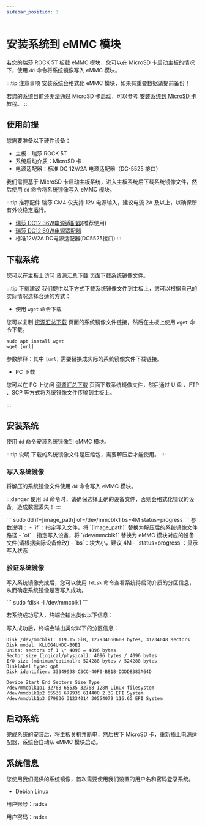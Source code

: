```yaml
---
sidebar_position: 3
---
```


# 安装系统到 eMMC 模块

若您的瑞莎 ROCK 5T 板载 eMMC 模块，您可以在 MicroSD 卡启动主板的情况下，使用 `dd` 命令将系统镜像写入 eMMC 模块。

:::tip 注意事项
安装系统会格式化 eMMC 模块，如果有重要数据请提前备份！

若您的系统目前还无法通过 MicroSD 卡启动，可以参考 [安装系统到 MicroSD 卡](./boot_from_sd_card.md) 教程。
:::

## 使用前提

您需要准备以下硬件设备：

- 主板：瑞莎 ROCK 5T
- 系统启动介质：MicroSD 卡
- 电源适配器：标准 DC 12V/2A 电源适配器（DC-5525 接口）

我们需要基于 MicroSD 卡启动主板系统，进入主板系统后下载系统镜像文件，然后使用 `dd` 命令将系统镜像写入 eMMC 模块。

:::tip 推荐配件
瑞莎 CM4 仅支持 12V 电源输入，建议电流 2A 及以上，以确保所有外设稳定运行。

- [瑞莎 DC12 36W电源适配器](https://radxa.com/products/accessories/power-dc12-36w)(推荐使用)
- [瑞莎 DC12 60W电源适配器](https://radxa.com/products/accessories/power-dc12-60w)
- 标准12V/2A DC电源适配器(DC5525接口)
  :::

## 下载系统

您可以在主板上访问 [资源汇总下载](../../download) 页面下载系统镜像文件。

:::tip 下载建议
我们提供以下方式下载系统镜像文件到主板上，您可以根据自己的实际情况选择合适的方式：

- 使用 `wget` 命令下载

您可以复制 [资源汇总下载](../../download) 页面的系统镜像文件链接，然后在主板上使用 `wget` 命令下载。

```
sudo apt install wget
wget [url]
```

参数解释：其中 `[url]` 需要替换成实际的系统镜像文件下载链接。

- PC 下载

您可以在 PC 上访问 [资源汇总下载](../../download) 页面下载系统镜像文件，然后通过 U 盘 、FTP 、SCP 等方式将系统镜像文件传输到主板上。

:::

## 安装系统

使用 `dd` 命令安装系统镜像到 eMMC 模块。

:::tip 说明
下载的系统镜像文件是压缩包，需要解压后才能使用。
:::

### 写入系统镜像

将解压的系统镜像文件使用 `dd` 命令写入 eMMC 模块。

:::danger
使用 `dd` 命令时，请确保选择正确的设备文件，否则会格式化错误的设备，造成数据丢失！
:::

<NewCodeBlock tip="radxa@device$" type="device">
```
sudo dd if=[image_path] of=/dev/mmcblk1 bs=4M status=progress
```
</NewCodeBlock>
参数说明：
- `if`：指定写入文件，将 `[image_path]` 替换为解压后的系统镜像文件路径
- `of`：指定写入设备，将 `/dev/mmcblk1` 替换为 eMMC 模块对应的设备文件(请根据实际设备修改)
- `bs`：块大小，建议 4M
- `status=progress`：显示写入状态

### 验证系统镜像

写入系统镜像完成后，您可以使用 `fdisk` 命令查看系统待启动介质的分区信息，从而确定系统镜像是否写入成功。

<NewCodeBlock tip="radxa@device$" type="device">
```
sudo fdisk -l /dev/mmcblk1
```
</NewCodeBlock>

若系统成功写入，终端会输出类似以下信息：

写入成功后，终端会输出类似以下的分区信息：

```
Disk /dev/mmcblk1: 119.15 GiB, 127934660608 bytes, 31234048 sectors
Disk model: KLUDG4UHDC-B0E1
Units: sectors of 1 \* 4096 = 4096 bytes
Sector size (logical/physical): 4096 bytes / 4096 bytes
I/O size (minimum/optimal): 524288 bytes / 524288 bytes
Disklabel type: gpt
Disk identifier: 33349998-C3CC-40F0-B818-DDDD8383A64D

Device Start End Sectors Size Type
/dev/mmcblk1p1 32768 65535 32768 128M Linux filesystem
/dev/mmcblk1p2 65536 679935 614400 2.3G EFI System
/dev/mmcblk1p3 679936 31234014 30554079 116.6G EFI System
```

## 启动系统

完成系统的安装后，将主板关机并断电，然后拔下 MicroSD 卡，重新插上电源适配器，系统会自动从 eMMC 模块启动。

## 系统信息

您使用我们提供的系统镜像，首次需要使用我们设置的用户名和密码登录系统。

- Debian Linux

用户账号：radxa

用户密码：radxa
